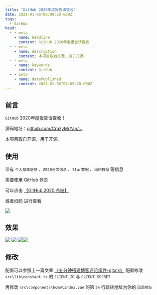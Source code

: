 ```yaml
---
title: "GitHub 2020年度报告请查收"
date: 2021-01-06T08:09:20.000Z
tags: 
  - GitHub
head:
  - - meta
    - name: headline
      content: GitHub 2020年度报告请查收
  - - meta
    - name: description
      content: 本项目取自开源，用于开源。
  - - meta
    - name: keywords
      content: GitHub
  - - meta
    - name: datePublished
      content: 2021-01-06T08:09:20.000Z
---
```


前言
--

`GitHub` 2020年度报告请查收！

源码地址：[github.com/CrazyMrYan/…](https://github.com/CrazyMrYan/github "https://github.com/CrazyMrYan/github")

本项目取自开源，用于开源。

使用
--

带有 `个人基本信息` 、`2020仓库信息` 、`Star数据` 、`组织数据` 等信息

需要使用 GitHub 登录

可以点击 [【GitHub 2020 总结】](http://crazy.lovemysoul.vip/github/ "http://crazy.lovemysoul.vip/github/")

或者扫码 进行查看

![ ](./images/7102b5c45a834b979216e238240ac4fa~tplv-k3u1fbpfcp-zoom-in-crop-mark:1512:0:0:0.webp)

效果
--

 ![](./images/1836d25a463c4d37a8aaf004788151b6~tplv-k3u1fbpfcp-zoom-in-crop-mark:1512:0:0:0.webp) ![](./images/80bc8ea8d1fa47ea954dbc0651c336a3~tplv-k3u1fbpfcp-zoom-in-crop-mark:1512:0:0:0.webp) ![](./images/5352a7f3316f42db84ea8ac9087b66f8~tplv-k3u1fbpfcp-zoom-in-crop-mark:1512:0:0:0.webp)![](./images/2e41daba5a3d48ed82ad5f1068fcc098~tplv-k3u1fbpfcp-zoom-in-crop-mark:1512:0:0:0.webp)

修改
--

配置可以参照上一篇文章 [《五分钟搭建博客评论组件-gitalk》](https://crazymryan.github.io/blog/docs/gitalk-Study.html "https://crazymryan.github.io/blog/docs/gitalk-Study.html") 配置修改 `src\lib\constant.ts` 的 `CLIENT_ID` 与 `CLIENT_SECRET`

再修改 `src\components\home\index.vue` 的第 `54` 行跳转地址为你的 `回调地址`
